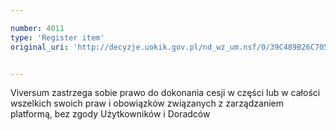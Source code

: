 ```yaml
---

number: 4011
type: 'Register item'
original_uri: 'http://decyzje.uokik.gov.pl/nd_wz_um.nsf/0/39C489B26C705DC2C1257AB80031DA0C?OpenDocument'


---
```


Viversum zastrzega sobie prawo do dokonania cesji w części lub w całości wszelkich swoich praw i obowiązków związanych z zarządzaniem platformą, bez zgody Użytkowników i Doradców
